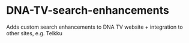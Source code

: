 # DNA-TV-search-enhancements
Adds custom search enhancements to DNA TV website + integration to other sites, e.g. Telkku
